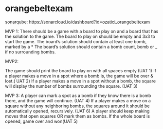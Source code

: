 # orangebeltexam

sonarqube: https://sonarcloud.io/dashboard?id=ozatici_orangebeltexam


MVP 1:
There should be a game with a board to play on and a board that has the solution to the game. 
The board to play on should be empty and 3x3 to start the game.
The board’s solution should contain at least one bomb, marked by a *
The board’s solution should contain a bomb count, bomb or _ if no surrounding bombs.

MVP2:

The game should print the board to play on with all spaces empty (UAT 1)
If a player makes a move in a spot where a bomb is, the game will be over & lost.( UAT 2)
If a player makes a move in a spot without a bomb, the square will display the number of bombs surrounding the square. (UAT 3)

MVP 3:
A player can mark a spot as a bomb if they know there is a bomb there, and the game will continue. (UAT 4)
If a player makes a move on a square without any neighboring bombs, the squares around it should be automatically opened, recursively. (UAT 6)
A player should keep making moves that open squares OR mark them as bombs. If the whole board is opened, game over and won(UAT 5)